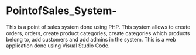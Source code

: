 # PointofSales_System-
This is a point of sales system done using PHP. This system allows to create orders, orders, create product categories, create categories which products belong to, add customers and add admins in the system. This is a web application done using Visual Studio Code. 
